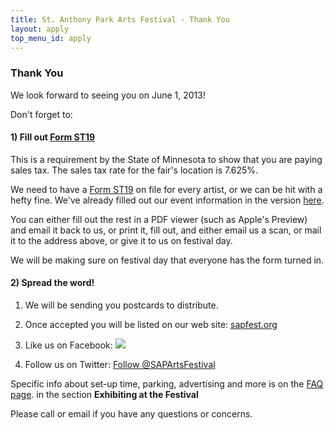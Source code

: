 ```yaml
---
title: St. Anthony Park Arts Festival - Thank You
layout: apply
top_menu_id: apply
---
```


### Thank You

We look forward to seeing you on June 1, 2013!

Don't forget to:

#### 1) Fill out [Form ST19](/process/st19.pdf)

This is a requirement by the State of Minnesota to show that you are paying sales tax. 
The sales tax rate for the fair's location is 7.625%.

We need to have a [Form ST19](/process/st19.pdf) on file for every artist, or we can be hit with a hefty fine. 
We've already filled out our event information in the version [here](/process/st19.pdf). 

You can either fill out the rest in a PDF viewer (such as Apple's Preview) 
and email it back to us, or print it, fill out, 
and either email us a scan, or mail it to the address above, or give it to us on festival day.

We will be making sure on festival day that everyone has the form turned in. 

#### 2) Spread the word!

1. We will be sending you postcards to distribute.

1. Once accepted you will be listed on our web site: [sapfest.org](http://sapfest.org)

2. Like us on Facebook: <a href="https://www.facebook.com/SAPArtsFestival" target="_TOP" title="Saint Anthony Park Arts Festival"><img src="https://badge.facebook.com/badge/229315300478251.1446.1948535714.png" style="border: 0px;" /></a>

3. Follow us on Twitter: <a href="https://twitter.com/SAPArtsFestival" class="twitter-follow-button" data-show-count="false" data-dnt="true">Follow @SAPArtsFestival</a>
<script>!function(d,s,id){var js,fjs=d.getElementsByTagName(s)[0];if(!d.getElementById(id)){js=d.createElement(s);js.id=id;js.src="//platform.twitter.com/widgets.js";fjs.parentNode.insertBefore(js,fjs);}}(document,"script","twitter-wjs");</script>

Specific info about set-up time, parking, advertising and more is on the
[FAQ page](/process/faq.html). 
in the section **Exhibiting at the Festival**

Please call or email if you have any questions or concerns.
